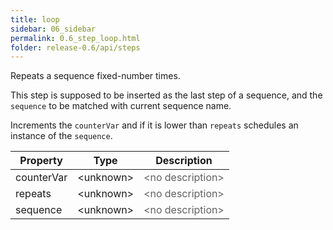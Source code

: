 ```yaml
---
title: loop
sidebar: 06_sidebar
permalink: 0.6_step_loop.html
folder: release-0.6/api/steps
---
```


Repeats a sequence fixed-number times. <p> This step is supposed to be inserted as the last step of a sequence, and the <code>sequence</code> to be matched with current sequence name. <p> Increments the <code>counterVar</code> and if it is lower than <code>repeats</code> schedules an instance of the <code>sequence</code>. 

| Property | Type | Description |
| ------- | ------- | -------- |
| counterVar | &lt;unknown&gt; | <font color="#606060">&lt;no description&gt;</font> |
| repeats | &lt;unknown&gt; | <font color="#606060">&lt;no description&gt;</font> |
| sequence | &lt;unknown&gt; | <font color="#606060">&lt;no description&gt;</font> |

